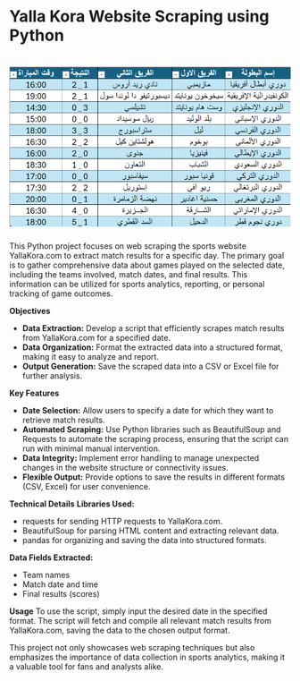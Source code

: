 <h1>Yalla Kora Website Scraping using Python</h1>

<h1 align="center">
  <img src="https://github.com/aminamin13/yallakora-scraping/blob/main/Screenshot%202024-09-22%20001638.png">
</h1>

This Python project focuses on web scraping the sports website YallaKora.com to extract match results for a specific day. The primary goal is to gather comprehensive data about games played on the selected date, including the teams involved, match dates, and final results. This information can be utilized for sports analytics, reporting, or personal tracking of game outcomes.

**Objectives**
* **Data Extraction:** Develop a script that efficiently scrapes match results from YallaKora.com for a specified date.
* **Data Organization:** Format the extracted data into a structured format, making it easy to analyze and report.
* **Output Generation:** Save the scraped data into a CSV or Excel file for further analysis.

**Key Features**
* **Date Selection:** Allow users to specify a date for which they want to retrieve match results.
* **Automated Scraping:** Use Python libraries such as BeautifulSoup and Requests to automate the scraping process, ensuring that the script can run with minimal manual intervention.
* **Data Integrity:** Implement error handling to manage unexpected changes in the website structure or connectivity issues.
* **Flexible Output:** Provide options to save the results in different formats (CSV, Excel) for user convenience.
  
**Technical Details**
**Libraries Used:**
* requests for sending HTTP requests to YallaKora.com.
* BeautifulSoup for parsing HTML content and extracting relevant data.
* pandas for organizing and saving the data into structured formats.
  
**Data Fields Extracted:**
* Team names
* Match date and time
* Final results (scores)

**Usage**
To use the script, simply input the desired date in the specified format. The script will fetch and compile all relevant match results from YallaKora.com, saving the data to the chosen output format.

This project not only showcases web scraping techniques but also emphasizes the importance of data collection in sports analytics, making it a valuable tool for fans and analysts alike.

